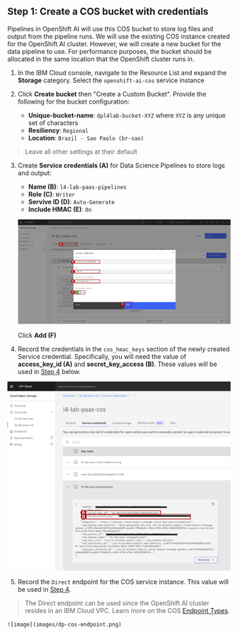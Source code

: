 ## Step 1: Create a COS bucket with credentials

Pipelines in OpenShift AI will use this COS bucket to store log files and output from the pipeline runs. We will use the existing COS instance created for the OpenShift AI cluster. However, we will create a new bucket for the data pipeline to use. For performance purposes, the bucket should be allocated in the same location that the OpenShift cluster runs in.

1. In the IBM Cloud console, navigate to the Resource List and expand the **Storage** category. Select the `openshift-ai-cos` service instance

2. Click **Create bucket** then "Create a Custom Bucket". Provide the following for the bucket configuration:
    +  **Unique-bucket-name**: `dpl4lab-bucket-XYZ` where `XYZ` is any unique set of characters
    +  **Resiliency**: `Regional`
    +  **Location**: `Brazil - Sao Paolo (br-sao)`
> Leave all other settings at their default

3. Create **Service credentials (A)** for Data Science Pipelines to store logs and output:
    +  **Name (B)**: `l4-lab-paas-pipelines`
    +  **Role (C)**: `Writer`
    +  **Servive ID (D)**: `Auto-Generate`
    +  **Include HMAC (E)**: `On`

    ![image](images/dp-cos-creds.png)

    Click **Add (F)**

4. Record the credentials in the `cos_hmac_keys` section of the newly created Service credential. Specifically, you will need the value of **access_key_id (A)** and **secret_key_access (B)**. These values will be used in [Step 4](#step-4-create-a-pipeline-server) below.

![image](images/dp-cos-creds-values.png)

5. Record the `Direct` endpoint for the COS service instance. This value will be used in [Step 4](#step-4-create-a-pipeline-server).
> The Direct endpoint can be used since the OpenShift AI cluster resides in an IBM Cloud VPC. Learn more on the COS [Endpoint Types](https://cloud.ibm.com/docs/cloud-object-storage?topic=cloud-object-storage-endpoints#advanced-endpoint-types).

    ![image](images/dp-cos-endpoint.png)
